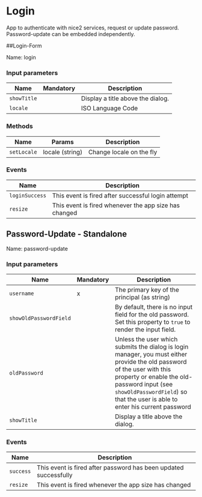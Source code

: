 # Login

App to authenticate with nice2 services, request or update password.
Password-update can be embedded independently.

##Login-Form

Name: login

### Input parameters

| Name                   | Mandatory | Description
|------------------------|-----------|-------------
| `showTitle`            |           | Display a title above the dialog.
| `locale`               |           | ISO Language Code


### Methods

| Name                   | Params         | Description
|------------------------|----------------|-------------
| `setLocale`            | locale (string)| Change locale on the fly



### Events

| Name                   | Description
|------------------------|------------
| `loginSuccess`         | This event is fired after successful login attempt
| `resize`               | This event is fired whenever the app size has changed



## Password-Update - Standalone

Name: password-update

### Input parameters

| Name                   | Mandatory | Description
|------------------------|-----------|-------------
| `username`             | x         | The primary key of the principal (as string)
| `showOldPasswordField` |           | By default, there is no input field for the old password. Set this property to `true` to render the input field. |
| `oldPassword`          |           | Unless the user which submits the dialog is login manager, you must either provide the old password of the user with this property or enable the old-password input (see `showOldPasswordField`) so that the user is able to enter his current password
| `showTitle`            |           | Display a title above the dialog.

### Events

| Name                   | Description
|------------------------|------------
| `success`              | This event is fired after password has been updated successfully
| `resize`               | This event is fired whenever the app size has changed

